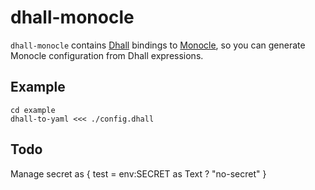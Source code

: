 # dhall-monocle

`dhall-monocle` contains [Dhall][dhall-lang] bindings to [Monocle][monocle],
so you can generate Monocle configuration from Dhall expressions.

## Example

```
cd example
dhall-to-yaml <<< ./config.dhall
```

## Todo

Manage secret as { test = env:SECRET as Text ? "no-secret" }

[dhall-lang]: https://dhall-lang.org
[monocle]: https://github.com/change-metrics/monocle
